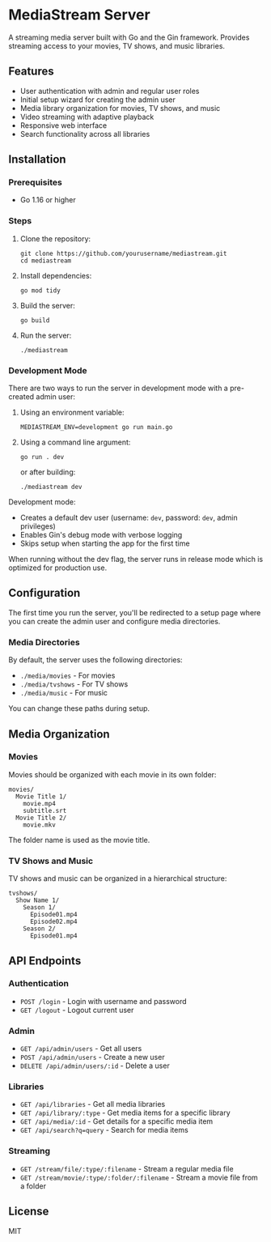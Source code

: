 # MediaStream Server

A streaming media server built with Go and the Gin framework. Provides streaming access to your movies, TV shows, and music libraries.

## Features

- User authentication with admin and regular user roles
- Initial setup wizard for creating the admin user
- Media library organization for movies, TV shows, and music
- Video streaming with adaptive playback
- Responsive web interface
- Search functionality across all libraries

## Installation

### Prerequisites

- Go 1.16 or higher

### Steps

1. Clone the repository:
   ```
   git clone https://github.com/yourusername/mediastream.git
   cd mediastream
   ```

2. Install dependencies:
   ```
   go mod tidy
   ```

3. Build the server:
   ```
   go build
   ```

4. Run the server:
   ```
   ./mediastream
   ```

### Development Mode

There are two ways to run the server in development mode with a pre-created admin user:

1. Using an environment variable:
   ```
   MEDIASTREAM_ENV=development go run main.go
   ```

2. Using a command line argument:
   ```
   go run . dev
   ```
   or after building:
   ```
   ./mediastream dev
   ```

Development mode:
- Creates a default dev user (username: `dev`, password: `dev`, admin privileges)
- Enables Gin's debug mode with verbose logging
- Skips setup when starting the app for the first time

When running without the dev flag, the server runs in release mode which is optimized for production use.

## Configuration

The first time you run the server, you'll be redirected to a setup page where you can create the admin user and configure media directories.

### Media Directories

By default, the server uses the following directories:
- `./media/movies` - For movies
- `./media/tvshows` - For TV shows
- `./media/music` - For music

You can change these paths during setup.

## Media Organization

### Movies

Movies should be organized with each movie in its own folder:

```
movies/
  Movie Title 1/
    movie.mp4
    subtitle.srt
  Movie Title 2/
    movie.mkv
```

The folder name is used as the movie title.

### TV Shows and Music

TV shows and music can be organized in a hierarchical structure:

```
tvshows/
  Show Name 1/
    Season 1/
      Episode01.mp4
      Episode02.mp4
    Season 2/
      Episode01.mp4
```

## API Endpoints

### Authentication

- `POST /login` - Login with username and password
- `GET /logout` - Logout current user

### Admin

- `GET /api/admin/users` - Get all users
- `POST /api/admin/users` - Create a new user
- `DELETE /api/admin/users/:id` - Delete a user

### Libraries

- `GET /api/libraries` - Get all media libraries
- `GET /api/library/:type` - Get media items for a specific library
- `GET /api/media/:id` - Get details for a specific media item
- `GET /api/search?q=query` - Search for media items

### Streaming

- `GET /stream/file/:type/:filename` - Stream a regular media file
- `GET /stream/movie/:type/:folder/:filename` - Stream a movie file from a folder

## License

MIT 